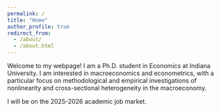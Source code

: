 ```yaml
---
permalink: /
title: "Home"
author_profile: true
redirect_from: 
  - /about/
  - /about.html
---
```


Welcome to my webpage! I am a Ph.D. student in Economics at Indiana University. I am interested in macroeconomics and econometrics, with a particular focus on methodological and empirical investigations of nonlinearity and cross-sectional heterogeneity in the macroeconomy.

I will be on the 2025-2026 academic job market.
